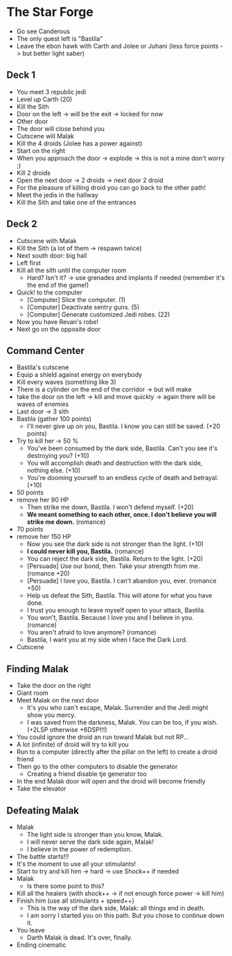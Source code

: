 
# The Star Forge

- Go see Canderous
- The only quest left is "Bastila"
- Leave the ebon hawk with Carth and Jolee or Juhani (less force points -> but better light saber)

## Deck 1

- You meet 3 republic jedi
- Level up Carth (20)
- Kill the Sith
- Door on the left -> will be the exit -> locked for now
- Other door
- The door will close behind you
- Cutscene will Malak
- Kill the 4 droids (Jolee has a power against)
- Start on the right
- When you approach the door -> explode -> this is not a mine don't worry ;)
- Kill 2 droids
- Open the next door -> 2 droids -> next door 2 droid
- For the pleasure of killing droid you can go back to the other path!
- Meet the jedis in the hallway
- Kill the Sith and take one of the entrances

## Deck 2

- Cutscene with Malak
- Kill the Sith (a lot of them -> respawn twice)
- Next south door: big hall
- Left first
- Kill all the sith until the computer room
    - Hard? Isn't it? -> use grenades and implants if needed (remember it's the end of the game!)
- Quick! to the computer
    - [Computer] Slice the computer. (1)
    - [Computer] Deactivate sentry guns. (5)
    - [Computer] Generate customized Jedi robes. (22)
- Now you have Revan's robe!
- Next go on the opposite door

## Command Center

- Bastila's cutscene
- Equip a shield against energy on everybody 
- Kill every waves (something like 3)
- There is a cylinder on the end of the corridor -> but will make
- take the door on the left -> kill and move quickly -> again there will be waves of enemies
- Last door -> 3 sith
- Bastila (gather 100 points)
    - I'll never give up on you, Bastila. I know you can still be saved. (+20 points)
- Try to kill her -> 50 %
    - You've been consumed by the dark side, Bastila. Can't you see it's destroying you? (+10)
    - You will accomplish death and destruction with the dark side, nothing else. (+10)
    - You're dooming yourself to an endless cycle of death and betrayal. (+10)
- 50 points
- remove her 90 HP
    - Then strike me down, Bastila. I won't defend myself. (+20)
    - **We meant something to each other, once. I don't believe you will strike me down.** (romance)
- 70 points
- remove her 150 HP
    - Now you see the dark side is not stronger than the light. (+10)
    - **I could never kill you, Bastila.** (romance)
    - You can reject the dark side, Bastila. Return to the light. (+20)
    - [Persuade] Use our bond, then. Take your strength from me. (romance +20)
    - [Persuade] I love you, Bastila. I can't abandon you, ever. (romance +50)
    - Help us defeat the Sith, Bastila. This will atone for what you have done.
    - I trust you enough to leave myself open to your attack, Bastila.
    - You won't, Bastila. Because I love you and I believe in you. (romance)
    - You aren't afraid to love anymore? (romance)
    - Bastila, I want you at my side when I face the Dark Lord.
- Cutscene

## Finding Malak

- Take the door on the right
- Giant room
- Meet Malak on the next door 
    - It's you who can't escape, Malak. Surrender and the Jedi might show you mercy.
    - I was saved from the darkness, Malak. You can be too, if you wish. (+2LSP otherwise +6DSP!!!)
- You could ignore the droid an run toward Malak but not RP...
- A lot (infinite) of droid will try to kill you
- Run to a computer (directly after the pillar on the left) to create a droid friend
- Then go to the other computers to disable the generator
    - Creating a friend disable tje generator too
- In the end Malak door will open and the droid will become friendly
- Take the elevator

## Defeating Malak

- Malak
    - The light side is stronger than you know, Malak.
    - I will never serve the dark side again, Malak!
    - I believe in the power of redemption.
- The battle starts!!!
- It's the moment to use all your stimulants!
- Start to try and kill him -> hard -> use Shock++ if needed
- Malak
    - Is there some point to this?
- Kill all the healers (with shock++ -> if not enough force power -> kill him)
- Finish him (use all stimulants + speed++)
    - This is the way of the dark side, Malak: all things end in death.
    - I am sorry I started you on this path. But you chose to continue down it.
- You leave
    - Darth Malak is dead. It's over, finally.
- Ending cinematic

